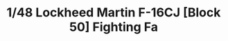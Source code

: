 ---
layout: product
title: "1/48 Lockheed Martin F-16CJ [Block 50] Fighting Fa"
price: "6500" 
desc: "Maketa"
img_path: "/assets/img/TAM61098.webp"
brand: "Tamiya"
available: false
special_offer: false
new: false
soon: false
cat: "010000"
subcat: "010300"
subsubcat: "0N/A"
sifra: "TAM61098"
popular: false
spec: false
---
